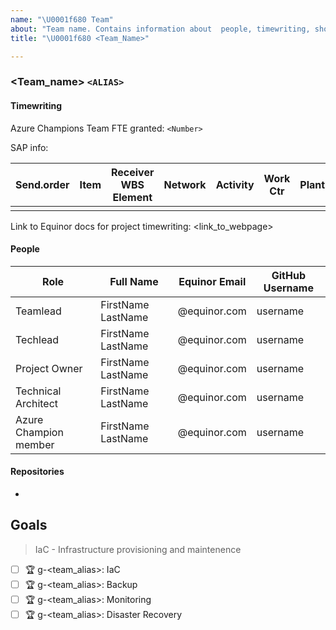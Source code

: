 ```yaml
---
name: "\U0001f680 Team"
about: "Team name. Contains information about  people, timewriting, short description and team goals."
title: "\U0001f680 <Team_Name>"

---
```

### <Team_name> `<ALIAS>`

#### Timewriting

Azure Champions Team FTE granted: `<Number>`

SAP info:

| Send.order | Item | Receiver WBS Element | Network | Activity | Work Ctr | Plant | Activity number | Description              |
| ---------- | ---- | -------------------- | ------- | -------- | -------- | ----- | --------------- | ------------------------ |
|            |      |                      |         |          |          |       |                 |                          |

Link to Equinor docs for project timewriting: <link_to_webpage>

#### People

| Role                  | Full Name          | Equinor Email | GitHub Username |
| --------------------- | ------------------ | ------------- | --------------- |
| Teamlead              | FirstName LastName | @equinor.com  | username        |
| Techlead              | FirstName LastName | @equinor.com  | username        |
| Project Owner         | FirstName LastName | @equinor.com  | username        |
| Technical Architect   | FirstName LastName | @equinor.com  | username        |
| Azure Champion member | FirstName LastName | @equinor.com  | username        |

#### Repositories

- 

## Goals

> IaC - Infrastructure provisioning and maintenence

- [ ] :trophy: g-<team_alias>: IaC
- [ ] :trophy: g-<team_alias>: Backup
- [ ] :trophy: g-<team_alias>: Monitoring
- [ ] :trophy: g-<team_alias>: Disaster Recovery
